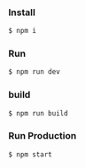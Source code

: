 ### Install

```bash
$ npm i
```

### Run

```bash
$ npm run dev
```

### build

```bash
$ npm run build
```

### Run Production

```bash
$ npm start
```